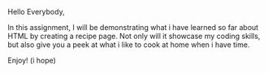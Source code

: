 Hello Everybody,

In this assignment, I will be demonstrating what i have learned so far about HTML by creating a recipe page. Not only will it showcase my coding skills, but also give you a peek at what i like to cook at home when i have time.

Enjoy! (i hope)